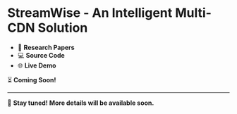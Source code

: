 # **StreamWise - An Intelligent Multi-CDN Solution**


- 📄 **Research Papers**   
- 💻 **Source Code**   
- 🌐 **Live Demo** 

⏳ **Coming Soon!**  

---

🔔 **Stay tuned! More details will be available soon.**  
